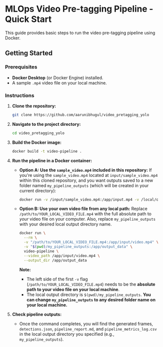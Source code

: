 # MLOps Video Pre-tagging Pipeline - Quick Start

This guide provides basic steps to run the video pre-tagging pipeline using Docker.

## Getting Started

### Prerequisites

* **Docker Desktop** (or Docker Engine) installed.
* A sample `.mp4` video file on your local machine.

### Instructions

1.  **Clone the repository:**
    ```bash
    git clone https://github.com/aarunibhugul/video_pretagging_yolo
    ```

2.  **Navigate to the project directory:**
    ```bash
    cd video_pretagging_yolo
    ```

3.  **Build the Docker image:**
    ```bash
    docker build -t video-pipeline .
    ```

4.  **Run the pipeline in a Docker container:**

   
    * **Option A: Use the `sample_video.mp4` included in this repository:**
        If you're using the `sample_video.mp4` located at `input/sample_video.mp4` within this cloned repository, and you want outputs saved to a new folder named `my_pipeline_outputs` (which will be created in your current directory):

        ```bash
        docker run -v /input/sample_video.mp4:/app/input.mp4 -v /local/output:/app/output video-pipeline-v1 --video_path /app/input.mp4 --output_dir /app/output        ```

    * **Option B: Use your own video file from any local path:**
        Replace `/path/to/YOUR_LOCAL_VIDEO_FILE.mp4` with the full absolute path to *your* video file on your computer. Also, replace `my_pipeline_outputs` with your desired local output directory name.

        ```bash
        docker run \
          --rm \
          -v "/path/to/YOUR_LOCAL_VIDEO_FILE.mp4:/app/input/video.mp4" \
          -v "$(pwd)/my_pipeline_outputs:/app/output_data" \
          video-pipeline \
          --video_path /app/input/video.mp4 \
          --output_dir /app/output_data
        ```
        **Note:**
        * The left side of the first `-v` flag (`/path/to/YOUR_LOCAL_VIDEO_FILE.mp4`) needs to be the **absolute path to your video file on your local machine**.
        * The local output directory is `$(pwd)/my_pipeline_outputs`. **You can change `my_pipeline_outputs` to any desired folder name on your local machine.**

5.  **Check pipeline outputs:**
    * Once the command completes, you will find the generated frames, `detections.json`, `pipeline_report.md`, and `pipeline_metrics_log.csv` in the local output directory you specified (e.g., `my_pipeline_outputs`).
